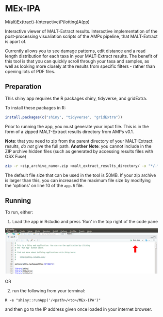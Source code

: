 # MEx-IPA

M(alt)Ex(tract)-I(nteractive)P(lotting)A(pp)

Interactive viewer of MALT-Extract results. Interactive implementation of the post-processing visualiation scripts of the AMPs pipeline, that MALT-Extract is apart of.

Currently allows you to see damage patterns, edit distance and a read length distribution for each taxa in your MALT-Extract results. The benefit of this tool is that you can quickly scroll through your taxa and samples, as well as looking more closely at the results from specific filters - rather than opening lots of PDF files.

## Preparation
This shiny app requires the R packages shiny, tidyverse, and gridExtra.

To install these packages in R:

```R
install.packages(c("shiny", "tidyverse", "gridExtra"))
```

Prior to running the app, you must generate your input file. This is in the form of a zipped MALT-Extract results directory from AMPs v0.1. 

**Note**: that you need to zip from the parent directory of your MALT-Extract results, _do not_ give the full path.
**Another Note**: you cannot include in the ZIP archive hidden files (such as generated by accessing results files with OSX Fuse)

```bash
zip -r <zip_archive_name>.zip <malt_extract_results_directory/ -x "*/.*"
```

The default file size that can be used in the tool is 50MB. If your zip archive is larger than this, you can increased the maximum file size by modifying the 'options' on line 10 of the `app.R` file.

## Running

To run, either:

1) Load the app in Rstudio and press 'Run' in the top right of the code pane

![How to run in Rstudio](images/01-rstudio_instructions.png)

OR

2) run the following from your terminal:

```
R -e "shiny::runApp('/<path>/<to>/MEx-IPA')"
```

and then go to the IP address given once loaded in your internet browser.
